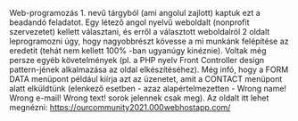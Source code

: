 
Web-programozás 1. nevű tárgyból (ami angolul zajlott) kaptuk ezt a beadandó feladatot. Egy létező angol nyelvű weboldalt (nonprofit szervezetet) kellett választani,
és erről a választott weboldalról 2 oldalt leprogramozni úgy, hogy nagyobbrészt kövesse a mi munkánk felépítése az eredetit (tehát nem kellett 100% -ban ugyanúgy kinéznie).
Voltak még persze egyéb követelmények (pl. a PHP nyelv Front Controller design pattern-jének alkalmazása az oldal elkészítéséhez). Még infó, hogy a FORM DATA menüpont például kiírja azt az üzenetet, amit a CONTACT menüpont alatt elküldtünk (elenkező esetben - azaz alapértelmezetten - Wrong name! Wrong e-mail! Wrong text! sorok jelennek csak meg).
Az oldalt itt lehet megnézni: https://ourcommunity2021.000webhostapp.com/
